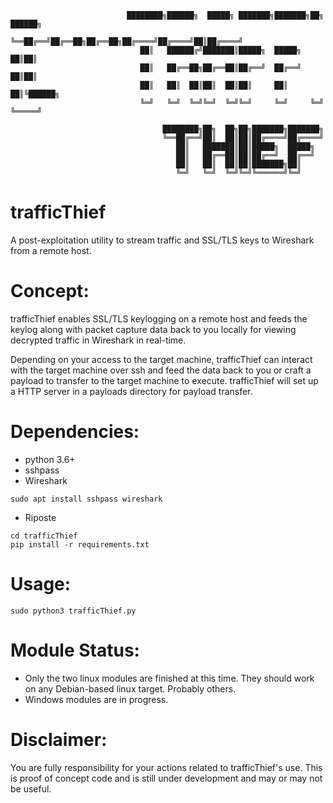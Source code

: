                               ████████╗██████╗  █████╗ ███████╗███████╗██╗ ██████╗
                              ╚══██╔══╝██╔══██╗██╔══██╗██╔════╝██╔════╝██║██╔════╝
                                 ██║   ██████╔╝███████║█████╗  █████╗  ██║██║     
                                 ██║   ██╔══██╗██╔══██║██╔══╝  ██╔══╝  ██║██║     
                                 ██║   ██║  ██║██║  ██║██║     ██║     ██║╚██████╗
                                 ╚═╝   ╚═╝  ╚═╝╚═╝  ╚═╝╚═╝     ╚═╝     ╚═╝ ╚═════╝

                                      ████████╗██╗  ██╗██╗███████╗███████╗                
                                      ╚══██╔══╝██║  ██║██║██╔════╝██╔════╝                
                                         ██║   ███████║██║█████╗  █████╗                  
                                         ██║   ██╔══██║██║██╔══╝  ██╔══╝                  
                                         ██║   ██║  ██║██║███████╗██║                     
                                         ╚═╝   ╚═╝  ╚═╝╚═╝╚══════╝╚═╝                                   

# trafficThief
A post-exploitation utility to stream traffic and SSL/TLS keys to Wireshark from a remote host.

# Concept:
trafficThief enables SSL/TLS keylogging on a remote host and feeds the keylog along with packet capture data back to you locally for viewing decrypted traffic in Wireshark in real-time.

Depending on your access to the target machine, trafficThief can interact with the target machine over ssh and feed the data back to you or craft a payload to transfer to the target machine to execute. trafficThief will set up a HTTP server in a payloads directory for payload transfer.

# Dependencies:
- python 3.6+
- sshpass
- Wireshark
```
sudo apt install sshpass wireshark
```
- Riposte
```
cd trafficThief
pip install -r requirements.txt
```

# Usage:
```
sudo python3 trafficThief.py
```

# Module Status:
- Only the two linux modules are finished at this time. They should work on any Debian-based linux target. Probably others.
- Windows modules are in progress.

# Disclaimer:
You are fully responsibility for your actions related to trafficThief's use. This is proof of concept code and is still under development and may or may not be useful.

